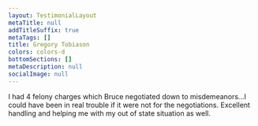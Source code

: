 ```yaml
---
layout: TestimonialLayout
metaTitle: null
addTitleSuffix: true
metaTags: []
title: Gregory Tobiason
colors: colors-d
bottomSections: []
metaDescription: null
socialImage: null
---
```


I had 4 felony charges which Bruce negotiated down to misdemeanors...I could have been in real trouble if it were not for the negotiations. Excellent handling and helping me with my out of state situation as well.
